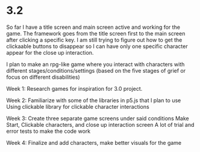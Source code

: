 # 3.2
So far I have a title screen and main screen active and working for the game. The framework goes from the title screen first to the main screen after clicking a specific key. I am still trying to figure out how to get the clickaable buttons to disappear so I can have only one specific character appear for the close up interaction.

I plan to make an rpg-like game where you interact with characters with different stages/conditions/settings (based on the five stages of grief or focus on different disabilities)

Week 1: Research games for inspiration for 3.0 project.

Week 2: Familiarize with some of the libraries in p5.js that I plan to use 
        Using clickable library for clickable character interactions

Week 3: Create three separate game screens under said conditions
        Make Start, Clickable characters, and close up interaction screen
        A lot of trial and error tests to make the code work

Week 4: Finalize and add characters, make better visuals for the game
